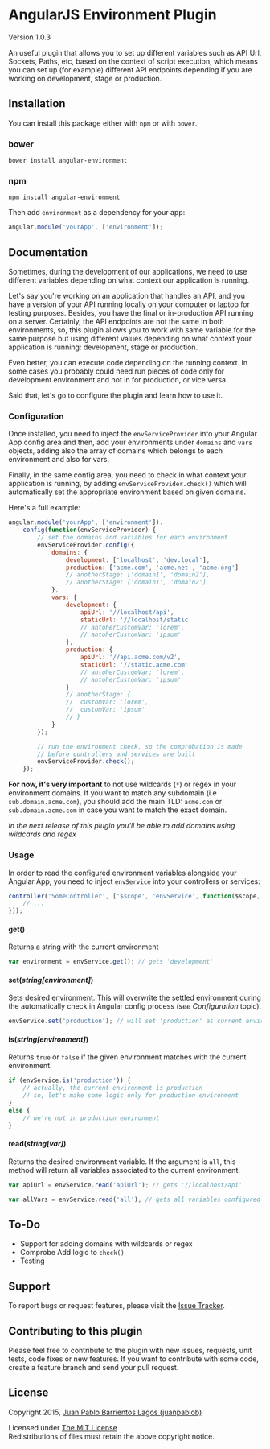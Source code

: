 # AngularJS Environment Plugin

Version 1.0.3

An useful plugin that allows you to set up different variables such as API Url, Sockets, Paths, etc, based on the context of script execution, which means you can set up (for example) different API endpoints depending if you are working on development, stage or production.

## Installation

You can install this package either with `npm` or with `bower`.

### bower
```shell
bower install angular-environment
```

### npm
```shell
npm install angular-environment
```

Then add `environment` as a dependency for your app:

```javascript
angular.module('yourApp', ['environment']);
```

## Documentation

Sometimes, during the development of our applications, we need to use different variables depending on what context our application is running.

Let's say you're working on an application that handles an API, and you have a version of your API running locally on your computer or laptop for testing purposes. Besides, you have the final or in-production API running on a server. Certainly, the API endpoints are not the same in both environments, so, this plugin allows you to work with same variable for the same purpose but using different values depending on what context your application is running: development, stage or production.

Even better, you can execute code depending on the running context. In some cases you probably could need run pieces of code only for development environment and not in for production, or vice versa.

Said that, let's go to configure the plugin and learn how to use it.

### Configuration

Once installed, you need to inject the `envServiceProvider` into your Angular App config area and then, add your environments under `domains` and `vars` objects, adding also the array of domains which belongs to each environment and also for vars.

Finally, in the same config area, you need to check in what context your application is running, by adding `envServiceProvider.check()` which will automatically set the appropriate environment based on given domains.

Here's a full example:

```javascript
angular.module('yourApp', ['environment']).
	config(function(envServiceProvider) {
		// set the domains and variables for each environment
		envServiceProvider.config({
			domains: {
				development: ['localhost', 'dev.local'],
				production: ['acme.com', 'acme.net', 'acme.org']
				// anotherStage: ['domain1', 'domain2'],
				// anotherStage: ['domain1', 'domain2']
			},
			vars: {
				development: {
					apiUrl: '//localhost/api',
					staticUrl: '//localhost/static'
					// antoherCustomVar: 'lorem',
					// antoherCustomVar: 'ipsum'
				},
				production: {
					apiUrl: '//api.acme.com/v2',
					staticUrl: '//static.acme.com'
					// antoherCustomVar: 'lorem',
					// antoherCustomVar: 'ipsum'
				}
				// anotherStage: {
				// 	customVar: 'lorem',
				// 	customVar: 'ipsum'
				// }
			}
		});

		// run the environment check, so the comprobation is made
		// before controllers and services are built
		envServiceProvider.check();
	});
```

**For now, it's very important** to not use wildcards (`*`) or regex in your environment domains. If you want to match any subdomain (i.e `sub.domain.acme.com`), you should add the main TLD: `acme.com` or `sub.domain.acme.com` in case you want to match the exact domain.

*In the next release of this plugin you'll be able to add domains using wildcards and regex*

### Usage

In order to read the configured environment variables alongside your Angular App, you need to inject `envService` into your controllers or services:

```javascript
controller('SomeController', ['$scope', 'envService', function($scope, envService) {
	// ...
}]);
```
#### get()
Returns a string with the current environment

```javascript
var environment = envService.get(); // gets 'development'
```

#### set(*string[environment]*)
Sets desired environment. This will overwrite the settled environment during the automatically check in Angular config process (*see Configuration* topic).

```javascript
envService.set('production'); // will set 'production' as current environment
```

#### is(*string[environment]*)
Returns `true` or `false` if the given environment matches with the current environment.

```javascript
if (envService.is('production')) {
	// actually, the current environment is production
	// so, let's make some logic only for production environment
}
else {
	// we're not in production environment
}
```

#### read(*string[var]*)
Returns the desired environment variable. If the argument is `all`, this method will return all variables associated to the current environment.

```javascript
var apiUrl = envService.read('apiUrl'); // gets '//localhost/api'

var allVars = envService.read('all'); // gets all variables configured under the current environment
```

## To-Do

* Support for adding domains with wildcards or regex
* Comprobe Add logic to `check()`
* Testing

## Support

To report bugs or request features, please visit the [Issue Tracker](http://github.com/juanpablob/angular-environment/issues).

## Contributing to this plugin

Please feel free to contribute to the plugin with new issues, requests, unit tests, code fixes or new features. If you want to contribute with some code, create a feature branch and send your pull request.

## License

Copyright 2015, [Juan Pablo Barrientos Lagos (juanpablob)](http://twitter.com/juanpablob)

Licensed under [The MIT License](http://www.opensource.org/licenses/mit-license.php)<br/>
Redistributions of files must retain the above copyright notice.
